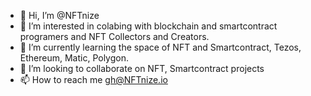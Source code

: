 - 👋 Hi, I’m @NFTnize
- 👀 I’m interested in colabing with blockchain and smartcontract programers and NFT Collectors and Creators.
- 🌱 I’m currently learning the space of NFT and Smartcontract, Tezos, Ethereum, Matic, Polygon.
- 💞️ I’m looking to collaborate on NFT, Smartcontract projects
- 📫 How to reach me gh@NFTnize.io

<!---
NFTnize/NFTnize is a ✨ special ✨ repository because its `README.md` (this file) appears on your GitHub profile.
You can click the Preview link to take a look at your changes.
--->
